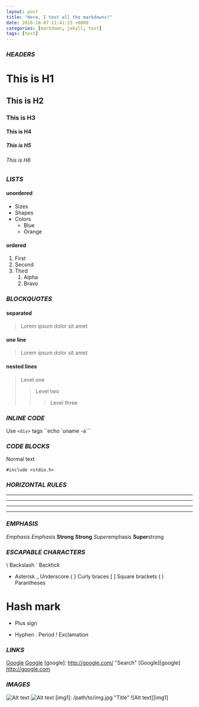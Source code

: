 ```yaml
---
layout: post
title: "Here, I test all the markdowns!"
date: 2016-10-07 11:41:23 +0800
categories: [markdown, jekyll, test]
tags: [test]
---
```


### <i>HEADERS</i>
# This is H1

## This is H2

### This is H3

#### This is H4

##### This is H5

###### This is H6




### <i>LISTS</i>
#### <b>unordered</b>
* Sizes
* Shapes
* Colors
	* Blue
	* Orange

#### <b>ordered</b>
1. First
2. Second
3. Third
	1. Alpha
	2. Bravo

### <i>BLOCKQUOTES</i>
#### <b>separated</b>
> Lorem ipsum
> dolor sit amet

#### <b>one line</b>
> Lorem ipsum dolor
sit amet

#### <b>nested lines</b>
> Level one
>
> > Level two
> >
> > > Level three

### <i>INLINE CODE</i>
Use `<div>` tags
``echo `uname -a```

### <i>CODE BLOCKS</i>
Normal text

	#include <stdio.h>

### <i>HORIZONTAL RULES</i>
* * *
***
- - -
---

### <i>EMPHASIS</i>
*Emphasis*
_Emphasis_
**Strong**
__Strong__
*Super*emphasis
**Super**strong

### <i>ESCAPABLE CHARACTERS</i>
\ Backslash
` Backtick
* Asterisk
_ Underscore
{ } Curly braces
[ ] Square brackets
( ) Parantheses
# Hash mark
+ Plus sign
- Hyphen
. Period
! Exclamation

### <i>LINKS</i>
[Google](http://google.com/)
[Google](http://google.com/ "Search")
[google]: http://google.com/ "Search"
[Google][google]
<http://google.com>

### <i>IMAGES</i>
![Alt text](/path/to/img.jpg)
![Alt text](/path/to/img.jpg "Title")
[img1]: /path/to/img.jpg "Title"
![Alt text][img1]